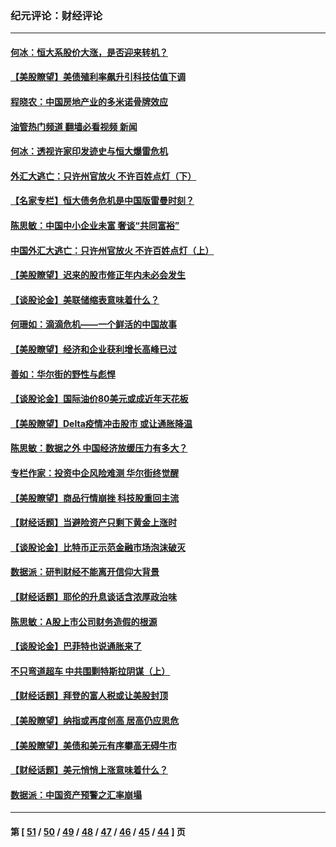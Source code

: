 ### 纪元评论：财经评论
---
#### [何冰：恒大系股价大涨，是否迎来转机？](../../pages/nsc1026/n13276822.md?10060330) 
#### [【美股瞭望】美债殖利率飙升引科技估值下调](../../pages/nsc1026/n13267775.md?10060330) 
#### [程晓农：中国房地产业的多米诺骨牌效应](../../pages/nsc1026/n13259673.md?10060330) 
#### [油管热门频道 翻墙必看视频 新闻](ok?10060330)
#### [何冰：透视许家印发迹史与恒大爆雷危机](../../pages/nsc1026/n13253937.md?10060330) 
#### [外汇大逃亡：只许州官放火 不许百姓点灯（下）](../../pages/nsc1026/n13245748.md?10060330) 
#### [【名家专栏】恒大债务危机是中国版雷曼时刻？](../../pages/nsc1026/n13242613.md?10060330) 
#### [陈思敏：中国中小企业未富 奢谈“共同富裕”](../../pages/nsc1026/n13241213.md?10060330) 
#### [中国外汇大逃亡：只许州官放火 不许百姓点灯（上）](../../pages/nsc1026/n13228773.md?10060330) 
#### [【美股瞭望】迟来的股市修正年内未必会发生](../../pages/nsc1026/n13223100.md?10060330) 
#### [【谈股论金】美联储缩表意味着什么？](../../pages/nsc1026/n13174610.md?10060330) 
#### [何珊如：滴滴危机——一个鲜活的中国故事](../../pages/nsc1026/n13151962.md?10060330) 
#### [【美股瞭望】经济和企业获利增长高峰已过](../../pages/nsc1026/n13134466.md?10060330) 
#### [善如：华尔街的野性与彪悍](../../pages/nsc1026/n13112664.md?10060330) 
#### [【谈股论金】国际油价80美元或成近年天花板](../../pages/nsc1026/n13108524.md?10060330) 
#### [【美股瞭望】Delta疫情冲击股市 或让通胀降温](../../pages/nsc1026/n13100297.md?10060330) 
#### [陈思敏：数据之外 中国经济放缓压力有多大？](../../pages/nsc1026/n13085576.md?10060330) 
#### [专栏作家：投资中企风险难测 华尔街终觉醒](../../pages/nsc1026/n13079366.md?10060330) 
#### [【美股瞭望】商品行情崩挫 科技股重回主流](../../pages/nsc1026/n13029798.md?10060330) 
#### [【财经话题】当避险资产只剩下黄金上涨时](../../pages/nsc1026/n12975626.md?10060330) 
#### [【谈股论金】比特币正示范金融市场泡沫破灭](../../pages/nsc1026/n12961769.md?10060330) 
#### [数据派：研判财经不能离开信仰大背景](../../pages/nsc1026/n12932684.md?10060330) 
#### [【财经话题】耶伦的升息谈话含浓厚政治味](../../pages/nsc1026/n12927299.md?10060330) 
#### [陈思敏：A股上市公司财务造假的根源](../../pages/nsc1026/n11229323.md?10060330) 
#### [【谈股论金】巴菲特也说通胀来了](../../pages/nsc1026/n12922463.md?10060330) 
#### [不只弯道超车 中共围剿特斯拉阴谋（上）](../../pages/nsc1026/n12919595.md?10060330) 
#### [【财经话题】拜登的富人税或让美股封顶](../../pages/nsc1026/n12899125.md?10060330) 
#### [【美股瞭望】纳指或再度创高 居高仍应思危](../../pages/nsc1026/n12878350.md?10060330) 
#### [【美股瞭望】美债和美元有序攀高无碍牛市](../../pages/nsc1026/n12844459.md?10060330) 
#### [【财经话题】美元悄悄上涨意味着什么？](../../pages/nsc1026/n12798222.md?10060330) 
#### [数据派：中国资产预警之汇率崩塌](../../pages/nsc1026/n12774242.md?10060330) 

---
#### 第 [ [51](./51.md?10060330) / [50](./50.md?10060330) / [49](./49.md?10060330) / [48](./48.md?10060330) / [47](./47.md?10060330) / [46](./46.md?10060330) / [45](./45.md?10060330) / [44](./44.md?10060330) ] 页
